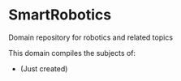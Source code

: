 # SmartRobotics
Domain repository for robotics and related topics

This domain compiles the subjects of:
- (Just created)
